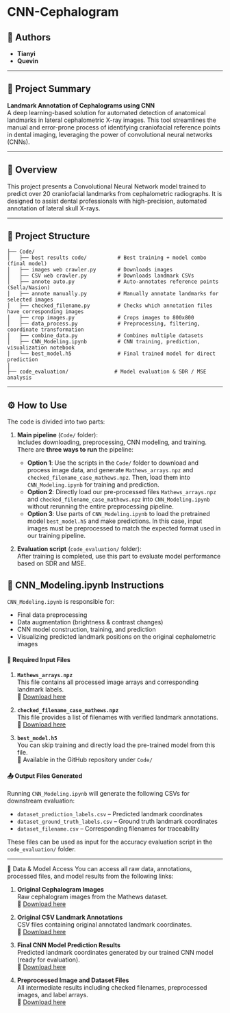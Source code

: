 # CNN-Cephalogram

## 👥 Authors

- **Tianyi** 
- **Quevin** 

---

## 📝 Project Summary

**Landmark Annotation of Cephalograms using CNN**  
A deep learning-based solution for automated detection of anatomical landmarks in lateral cephalometric X-ray images. This tool streamlines the manual and error-prone process of identifying craniofacial reference points in dental imaging, leveraging the power of convolutional neural networks (CNNs).

---

## 📌 Overview

This project presents a Convolutional Neural Network model trained to predict over 20 craniofacial landmarks from cephalometric radiographs. It is designed to assist dental professionals with high-precision, automated annotation of lateral skull X-rays.

---

## 📁 Project Structure

```
├── Code/
│   ├── best results code/          # Best training + model combo (final model)
│   ├── images web crawler.py       # Downloads images
│   ├── CSV web crawler.py          # Downloads landmark CSVs
│   ├── annote auto.py              # Auto-annotates reference points (Sella/Nasion)
│   ├── annote manually.py          # Manually annotate landmarks for selected images
│   ├── checked_filename.py         # Checks which annotation files have corresponding images
│   ├── crop images.py              # Crops images to 800x800
│   ├── data_process.py             # Preprocessing, filtering, coordinate transformation
│   ├── combine_data.py             # Combines multiple datasets
│   ├── CNN_Modeling.ipynb          # CNN training, prediction, visualization notebook
│   └── best_model.h5               # Final trained model for direct prediction
│
├── code_evaluation/               # Model evaluation & SDR / MSE analysis
```

---

## ⚙️ How to Use

The code is divided into two parts:

1. **Main pipeline** (`Code/` folder):  
Includes downloading, preprocessing, CNN modeling, and training.  
   There are **three ways to run** the pipeline:
   - **Option 1**: Use the scripts in the `Code/` folder to download and process image data, and generate `Mathews_arrays.npz` and `checked_filename_case_mathews.npz`. Then, load them into `CNN_Modeling.ipynb` for training and prediction.
   - **Option 2**: Directly load our pre-processed files `Mathews_arrays.npz` and `checked_filename_case_mathews.npz` into `CNN_Modeling.ipynb` without rerunning the entire preprocessing pipeline.
   - **Option 3**: Use parts of `CNN_Modeling.ipynb` to load the pretrained model `best_model.h5` and make predictions. In this case, input images must be preprocessed to match the expected format used in our training pipeline.


2. **Evaluation script** (`code_evaluation/` folder):  
   After training is completed, use this part to evaluate model performance based on SDR and MSE.


## 🧠 CNN_Modeling.ipynb Instructions

`CNN_Modeling.ipynb` is responsible for:
- Final data preprocessing  
- Data augmentation (brightness & contrast changes)  
- CNN model construction, training, and prediction  
- Visualizing predicted landmark positions on the original cephalometric images

#### 📂 Required Input Files

1. **`Mathews_arrays.npz`**  
   This file contains all processed image arrays and corresponding landmark labels.  
   🔗 [Download here](https://drive.google.com/drive/folders/16q40trNkZ3DX2L2LBb_b3oT76YWiaALf?usp=drive_link)

2. **`checked_filename_case_mathews.npz`**  
   This file provides a list of filenames with verified landmark annotations.  
   🔗 [Download here](https://drive.google.com/drive/folders/1P62Kaiw2NEr6_oJ3Wqhrt9xe8NW5hiR1?usp=drive_link)

3. **`best_model.h5`**  
   You can skip training and directly load the pre-trained model from this file.  
   📁 Available in the GitHub repository under `Code/`

#### 📤 Output Files Generated

Running `CNN_Modeling.ipynb` will generate the following CSVs for downstream evaluation:

- `dataset_prediction_labels.csv` – Predicted landmark coordinates  
- `dataset_ground_truth_labels.csv` – Ground truth landmark coordinates  
- `dataset_filename.csv` – Corresponding filenames for traceability

These files can be used as input for the accuracy evaluation script in the `code_evaluation/` folder.

---

📎 Data & Model Access
You can access all raw data, annotations, processed files, and model results from the following links:

1. **Original Cephalogram Images**  
   Raw cephalogram images from the Mathews dataset.  
   🔗 [Download here](https://drive.google.com/drive/folders/1_BglxT8Hd7vnMoLGQmr2bEitn2RuEuAA?usp=drive_link)

2. **Original CSV Landmark Annotations**  
   CSV files containing original annotated landmark coordinates.  
   🔗 [Download here](https://drive.google.com/drive/folders/1VtQbrxGptyeQSx9-rV2qJHkgH-xck1xI?usp=drive_link)

3. **Final CNN Model Prediction Results**  
   Predicted landmark coordinates generated by our trained CNN model (ready for evaluation).  
   🔗 [Download here](https://drive.google.com/drive/folders/1CcS_z0MO501looOrj4JBmM1pmQgrMGmp?usp=drive_link)

4. **Preprocessed Image and Dataset Files**  
   All intermediate results including checked filenames, preprocessed images, and label arrays.  
   🔗 [Download here](https://drive.google.com/drive/folders/1P62Kaiw2NEr6_oJ3Wqhrt9xe8NW5hiR1?usp=drive_link)




